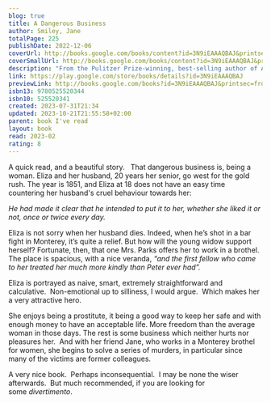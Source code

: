 ```yaml
---  
blog: true  
title: A Dangerous Business  
author: Smiley, Jane  
totalPage: 225  
publishDate: 2022-12-06  
coverUrl: http://books.google.com/books/content?id=3N9iEAAAQBAJ&printsec=frontcover&img=1&zoom=1&edge=curl&source=gbs_api  
coverSmallUrl: http://books.google.com/books/content?id=3N9iEAAAQBAJ&printsec=frontcover&img=1&zoom=5&edge=curl&source=gbs_api  
description: "From the Pulitzer Prize-winning, best-selling author of A Thousand Acres: An amazing “mash-up of a Western, a serial-killer mystery and a feminist-inflected tale of life in a bordello” (The Washington Post). In 1850s Gold Rush California two young prostitutes, best friends Eliza and Jean, attempt to find their way in a lawless town on the fringes of the Wild West—a bewitching combination of beauty and danger—as what will become the Civil War looms on the horizon. “Everyone knows that this is a dangerous business, but between you and me, being a woman is a dangerous business, and don’t let anyone tell you otherwise...&quot; Monterey, 1851. Ever since her husband was killed in a bar fight, Eliza Ripple has been working in a brothel. It seems like a better life, at least at first. The madam, Mrs. Parks, is kind, the men are (relatively) well behaved, and Eliza has attained what few women have: financial security. But when the dead bodies of young women start appearing outside of town, a darkness descends that she can't resist confronting. Side by side with her friend Jean, and inspired by her reading, especially by Edgar Allan Poe’s detective Dupin, Eliza pieces together an array of clues to try to catch the killer, all the while juggling clients who begin to seem more and more suspicious. Eliza and Jean are determined not just to survive, but to find their way in a lawless town on the fringes of the Wild West—a bewitching combination of beauty and danger—as what will become the Civil War looms on the horizon. As Mrs. Parks says, &quot;Everyone knows that this is a dangerous business, but between you and me, being a woman is a dangerous business, and don’t let anyone tell you otherwise ..."  
link: https://play.google.com/store/books/details?id=3N9iEAAAQBAJ  
previewLink: http://books.google.com/books?id=3N9iEAAAQBAJ&printsec=frontcover&dq=Jane+Smiley,+A+dangerous+business&hl=&as_pt=BOOKS&cd=1&source=gbs_api  
isbn13: 9780525520344  
isbn10: 525520341  
created: 2023-07-31T21:34  
updated: 2023-10-21T21:55:58+02:00  
parent: book I've read  
layout: book  
read: 2023-02  
rating: 8  
---  
```

  
A quick read, and a beautiful story.   That dangerous business is, being a woman.  Eliza and her husband, 20 years her senior, go west for the gold rush.  The year is 1851, and Eliza at 18 does not have an easy time countering her husband's cruel behaviour towards her:  
  
_He had made it clear that he intended to put it to her, whether she liked it or not, once or twice every day._  
  
Eliza is not sorry when her husband dies.  Indeed, when he’s shot in a bar fight in Monterey, it’s quite a relief. But how will the young widow support herself? Fortunate, then, that one Mrs. Parks offers her to work in a brothel. The place is spacious, with a nice veranda, _“and the first fellow who came to her treated her much more kindly than Peter ever had”._  
  
Eliza is portrayed as naive, smart, extremely straightforward and calculative.  Non-emotional up to silliness, I would argue.  Which makes her a very attractive hero.    
  
She enjoys being a prostitute, it being a good way to keep her safe and with enough money to have an acceptable life. More freedom than the average woman in those days. The rest is some business which neither hurts nor pleasures her.  And with her friend Jane, who works in a Monterey brothel for women, she begins to solve a series of murders, in particular since many of the victims are former colleagues.  
  
A very nice book.  Perhaps inconsequential.  I may be none the wiser afterwards.  But much recommended, if you are looking for some _divertimento_.  
